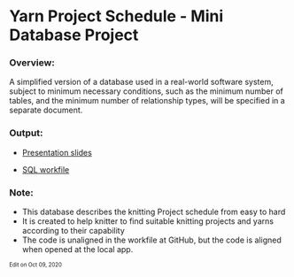 # Yarn Project Schedule - Mini Database Project

### Overview:
A simplified version of a database used in a real-world software system, subject to minimum necessary conditions, such as the minimum number of tables, and the minimum number of relationship types, will be specified in a separate document.

### Output:

- [Presentation slides](https://github.com/wenyingw/Yarn-Project-Schedule/blob/main/slides_yarn_project_schedule.pdf)

- [SQL workfile](https://github.com/wenyingw/Yarn-Project-Schedule/blob/main/workfile_yarn_project_schedule.sql)

### Note: 
- This database describes the knitting Project schedule from easy to hard 
- It is created to help knitter to find suitable knitting projects and yarns according to their capability
- The code is unaligned in the workfile at GitHub, but the code is aligned when opened at the local app.

<sub><sup>Edit on Oct 09, 2020</sup></sub>